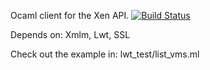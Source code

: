 Ocaml client for the Xen API.
[![Build Status](https://travis-ci.org/gaborigloi/xen-api-client.svg?branch=master)](https://travis-ci.org/gaborigloi/xen-api-client)

Depends on: Xmlm, Lwt, SSL

Check out the example in: lwt_test/list_vms.ml


